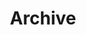 ---
title: "Archive" # in any language you want
# url: "/archive"
description: "Nothing in the archive yet :)"

---